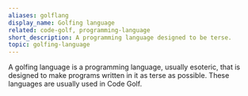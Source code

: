 ```yaml
---
aliases: golflang
display_name: Golfing language
related: code-golf, programming-language
short_description: A programming language designed to be terse.
topic: golfing-language
---
```

A golfing language is a programming language, usually esoteric, that is designed to make programs written in it as terse as possible. These languages are usually used in Code Golf.
